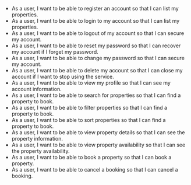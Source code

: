 - As a user, I want to be able to register an account so that I can list my properties.
- As a user, I want to be able to login to my account so that I can list my properties.
- As a user, I want to be able to logout of my account so that I can secure my account.
- As a user, I want to be able to reset my password so that I can recover my account if I forget my password.
- As a user, I want to be able to change my password so that I can secure my account.
- As a user, I want to be able to delete my account so that I can close my account if I want to stop using the service.
- As a user, I want to be able to view my profile so that I can see my account information.
- As a user, I want to be able to search for properties so that I can find a property to book.
- As a user, I want to be able to filter properties so that I can find a property to book.
- As a user, I want to be able to sort properties so that I can find a property to book.
- As a user, I want to be able to view property details so that I can see the property information.
- As a user, I want to be able to view property availability so that I can see the property availability.
- As a user, I want to be able to book a property so that I can book a property.
- As a user, I want to be able to cancel a booking so that I can cancel a booking.
